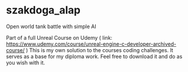 # szakdoga_alap
Open world tank battle with simple AI

Part of a full Unreal Course on Udemy ( link: https://www.udemy.com/course/unreal-engine-c-developer-archived-course/ )
This is my own solution to the courses coding challenges. It serves as a base for my diploma work. Feel free to download it and do as you wish with it.
